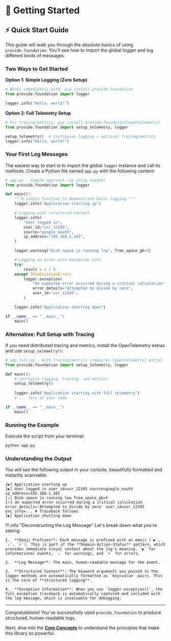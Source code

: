 # 🚀 Getting Started

## ⚡ Quick Start Guide

This guide will walk you through the absolute basics of using `provide.foundation`. You'll see how to import the global logger and log different kinds of messages.

### Two Ways to Get Started

**Option 1: Simple Logging (Zero Setup)**
```python
# Works immediately with: pip install provide-foundation
from provide.foundation import logger

logger.info("Hello, world!")
```

**Option 2: Full Telemetry Setup**
```python 
# For tracing/metrics: pip install provide-foundation[opentelemetry]
from provide.foundation import setup_telemetry, logger

setup_telemetry()  # Configures logging + optional tracing/metrics
logger.info("Hello, world!")
```

### Your First Log Messages

The easiest way to start is to import the global `logger` instance and call its methods. Create a Python file named `app.py` with the following content:

```python
# app.py - Simple approach (no setup needed)
from provide.foundation import logger

def main():
    """A simple function to demonstrate basic logging."""
    logger.info("Application starting up")

    # Logging with structured context
    logger.info(
        "User logged in",
        user_id="usr_12345",
        source="google_oauth",
        ip_address="192.168.1.101",
    )

    logger.warning("Disk space is running low", free_space_gb=5)

    # Logging an error with exception info
    try:
        result = 1 / 0
    except ZeroDivisionError:
        logger.exception(
            "An expected error occurred during a critical calculation",
            error_details="Attempted to divide by zero",
            user_id="usr_12345",
        )

    logger.info("Application shutting down")

if __name__ == "__main__":
    main()

```

### Alternative: Full Setup with Tracing

If you need distributed tracing and metrics, install the OpenTelemetry extras and use `setup_telemetry()`:

```python
# app_full.py - With tracing/metrics (requires [opentelemetry] extra)
from provide.foundation import setup_telemetry, logger

def main():
    # Configure logging, tracing, and metrics
    setup_telemetry()
    
    logger.info("Application starting with full telemetry")
    # ... rest of your code

if __name__ == "__main__":
    main()
```

### Running the Example

Execute the script from your terminal:

```bash
python app.py
```

### Understanding the Output

You will see the following output in your console, beautifully formatted and instantly scannable:

```
[▶️] Application starting up
[▶️] User logged in user_id=usr_12345 source=google_oauth ip_address=192.168.1.101
[⚠️] Disk space is running low free_space_gb=5
[🔥] An expected error occurred during a critical calculation error_details='Attempted to divide by zero' user_id=usr_12345 exc_info=... # Traceback follows
[▶️] Application shutting down
```

!!! info "Deconstructing the Log Message"
    Let's break down what you're seeing:

    1.  **Emoji Prefixes**: Each message is prefixed with an emoji (`▶️`, `⚠️`, `🔥`). This is part of the **Domain-Action-Status** pattern, which provides immediate visual context about the log's meaning. `▶️` for informational events, `⚠️` for warnings, and `🔥` for errors.

    2.  **Log Message**: The main, human-readable message for the event.

    3.  **Structured Context**: The keyword arguments you passed to the logger methods are automatically formatted as `key=value` pairs. This is the core of **structured logging**.

    4.  **Exception Information**: When you use `logger.exception()`, the full exception traceback is automatically captured and included with the log message, which is invaluable for debugging.

---

Congratulations! You've successfully used `provide.foundation` to produce structured, human-readable logs.

Next, dive into the [**Core Concepts**](../guide/concepts/structured-logging.md) to understand the principles that make this library so powerful.
